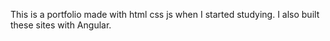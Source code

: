 This is a portfolio made with html css js when I started studying. I also built these sites with Angular.
